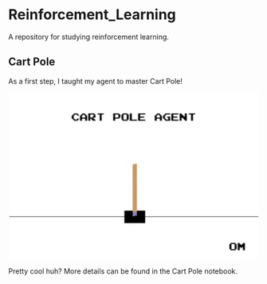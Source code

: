 # Reinforcement_Learning
A repository for studying reinforcement learning.

## Cart Pole
As a first step, I taught my agent to master Cart Pole! 
<div style="text-align:center"><img src="./img/CartPole_Agent.gif" width="500"/></div>

Pretty cool huh?
More details can be found in the Cart Pole notebook.
